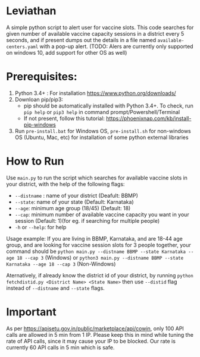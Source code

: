 # Leviathan

A simple python script to alert user for vaccine slots. This code searches for given number of available vaccine capacity sessions in a district every 5 seconds, and if present dumps out the details in a file named ```available-centers.yaml``` with a pop-up alert. (TODO: Alers are currently only supported on windows 10, add support for other OS as well)

# Prerequisites:

1) Python 3.4+ : For installation https://www.python.org/downloads/
2) Downloan pip/pip3: 
    - pip should be automatically installed with Python 3.4+. To check, run ```pip help``` or ```pip3 help``` in command prompt/Powershell/Terminal
    - If not present, follow this tutorial: https://phoenixnap.com/kb/install-pip-windows
3) Run ```pre-install.bat``` for Windows OS, ```pre-install.sh``` for non-windows OS (Ubuntu, Mac, etc) for installation of some python external libraries


# How to Run

Use ```main.py``` to run the script which searches for available vaccine slots in your district, with the help of the following flags:
  - ```--distname``` : name of your district (Deafult: BBMP)
  - ```--state```: name of your state (Default: Karnataka)
  - ```--age```: minimum age group (18/45) (Default: 18)
  - ```--cap```: minimum number of available vaccine capacity you want in your session (Default: 1)(for eg. if searching for multiple people)
  - ```-h``` or ```--help```: for help

Usage example: If you are living in BBMP, Karnataka, and are 18-44 age group, and are looking for vaccine session slots for 3 people together, your command should be ```python main.py --distname BBMP --state Karnataka --age 18 --cap 3``` (Windows) or ```python3 main.py --distname BBMP --state Karnataka --age 18 --cap 3``` (Non-Windows)

Aternatively, if already know the district id of your district, by running ```python fetchdistid.py <District Name> <State Name>``` then use ```--distid``` flag instead of ```--distname``` and ```--state``` flags.


# Important

As per https://apisetu.gov.in/public/marketplace/api/cowin, only 100 API calls are allowed in 5 min from 1 IP. Please keep this in mind while tuning the rate of API calls, since it may cause your IP to be blocked. Our rate is currently 60 API calls in 5 min which is safe.
